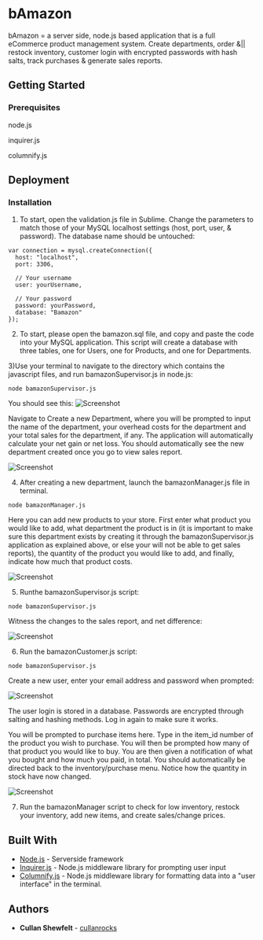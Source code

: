 # bAmazon

bAmazon = a server side, node.js based application that is a full eCommerce product management system. Create departments, order &|| restock inventory, customer login with encrypted passwords with hash salts, track purchases & generate sales reports.

## Getting Started

### Prerequisites

node.js

inquirer.js

columnify.js

## Deployment

### Installation

1) To start, open the validation.js file in Sublime. Change the parameters to match those of your MySQL localhost settings (host, port, user, & password). The database name should be untouched: 
```
var connection = mysql.createConnection({
  host: "localhost",
  port: 3306,

  // Your username
  user: yourUsername,

  // Your password
  password: yourPassword,
  database: "Bamazon"
});
```

2) To start, please open the bamazon.sql file, and copy and paste the code into your MySQL application. This script will create a database with three tables, one for Users, one for Products, and one for Departments. 

3)Use your terminal to navigate to the directory which contains the javascript files, and run bamazonSupervisor.js in node.js:
```
node bamazonSupervisor.js
```
You should see this:
![Screenshot](assets/images/supervisor/supervisorHomepage.png)

 Navigate to Create a new Department, where you will be prompted to input the name of the department, your overhead costs for the department and your total sales for the department, if any. The application will automatically calculate your net gain or net loss. You should automatically see the new department created once you go to view sales report.

![Screenshot](assets/images/supervisor/supervisorCreateDepartment.png)

4) After creating a new department, launch the bamazonManager.js file in terminal.
```
node bamazonManager.js
```

Here you can add new products to your store. First enter what product you would like to add, what department the product is in (it is important to make sure this department exists by creating it through the bamazonSupervisor.js application as explained above, or else your will not be able to get sales reports), the quantity of the product you would like to add, and finally, indicate how much that product costs.

![Screenshot](assets/images/manager/managerAddNew.png)

5) Runthe bamazonSupervisor.js script:

```
node bamazonSupervisor.js
```
Witness the changes to the sales report, and net difference:

![Screenshot](assets/images/supervisor/supervisorViewSalesReportAfterAdd.gif)

6) Run the bamazonCustomer.js script:
```
node bamazonSupervisor.js
```
Create a new user, enter your email address and password when prompted:

![Screenshot](assets/images/customer/customerCreateAccount.gif)

The user login is stored in a database. Passwords are encrypted through salting and hashing methods. 
Log in again to make sure it works.

You will be prompted to purchase items here. Type in the item_id number of the product you wish to purchase. You will then be prompted how many of that product you would like to buy. You are then given a notification of what you bought and how much you paid, in total. You should automatically be directed back to the inventory/purchase menu. Notice how the quantity in stock have now changed. 

![Screenshot](assets/images/customer/customerPurchaseItem.gif)

7) Run the bamazonManager script to check for low inventory, restock your inventory, add new items, and create sales/change prices. 


## Built With

* [Node.js](https://nodejs.org/) - Serverside framework
* [Inquirer.js](https://github.com/SBoudrias/Inquirer.js/) - Node.js middleware library for prompting user input
* [Columnify.js](https://github.com/timoxley/columnify) - Node.js middleware library for formatting data into a "user interface" in the terminal.

## Authors

* **Cullan Shewfelt** - [cullanrocks](https://github.com/cullanrocks)
